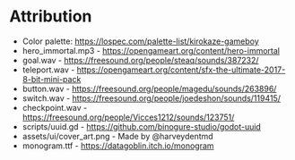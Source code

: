 # Attribution

- Color palette: https://lospec.com/palette-list/kirokaze-gameboy
- hero_immortal.mp3 - https://opengameart.org/content/hero-immortal
- goal.wav - https://freesound.org/people/steaq/sounds/387232/
- teleport.wav - https://opengameart.org/content/sfx-the-ultimate-2017-8-bit-mini-pack
- button.wav - https://freesound.org/people/magedu/sounds/263896/
- switch.wav - https://freesound.org/people/joedeshon/sounds/119415/
- checkpoint.wav - https://freesound.org/people/Vicces1212/sounds/123751/
- scripts/uuid.gd - https://github.com/binogure-studio/godot-uuid
- assets/ui/cover_art.png - Made by @harveydentmd
- monogram.ttf - https://datagoblin.itch.io/monogram
